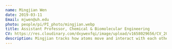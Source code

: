 ```yaml
---
name: Mingjian Wen
date: 2019-03-11
Email: mjwen@uh.edu
photo: people/pi/PI_photo/mingjian.webp
title: Assistant Professor, Chemical & Biomolecular Engineering
CV: https://res.cloudinary.com/dxywexfqi/image/upload/v1658029656/CV_20220716_68a2d0d0bf.pdf
description: Mingjian tracks how atoms move and interact with each other on weekdays and cheers for soccer games on weekends. He seems to be tied to spherical objects.
---
```


<!-- [CV](https://res.cloudinary.com/dxywexfqi/image/upload/v1658029656/CV_20220716_68a2d0d0bf.pdf) -->
